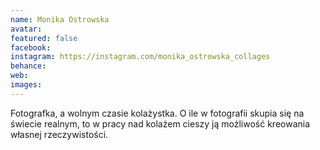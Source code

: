 ```yaml
---
name: Monika Ostrowska
avatar: 
featured: false
facebook: 
instagram: https://instagram.com/monika_ostrowska_collages
behance: 
web:
images:
---
```

Fotografka, a wolnym czasie kolażystka. O ile w fotografii skupia się na świecie realnym, to w pracy nad kolażem cieszy ją możliwość kreowania własnej rzeczywistości. 
